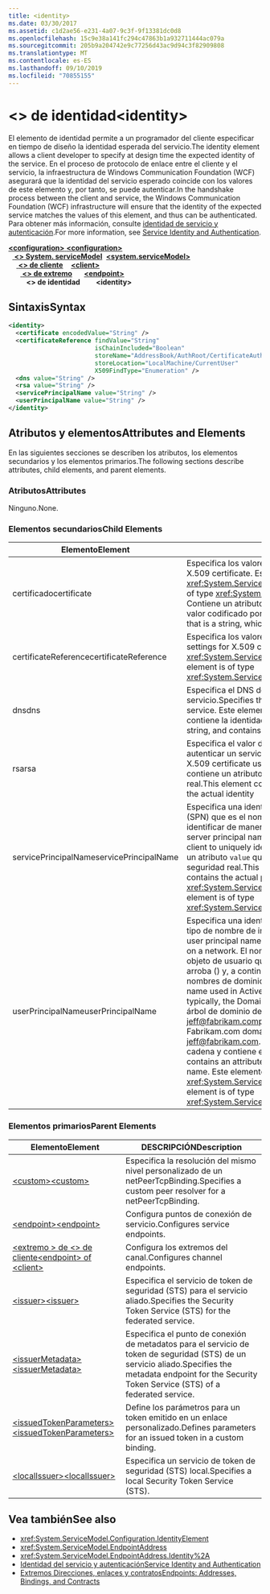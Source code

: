 ```yaml
---
title: <identity>
ms.date: 03/30/2017
ms.assetid: c1d2ae56-e231-4a07-9c3f-9f13381dc0d8
ms.openlocfilehash: 15c9e38a141fc294c47863b1a932711444ac079a
ms.sourcegitcommit: 205b9a204742e9c77256d43ac9d94c3f82909808
ms.translationtype: MT
ms.contentlocale: es-ES
ms.lasthandoff: 09/10/2019
ms.locfileid: "70855155"
---
```

# <a name="identity"></a><span data-ttu-id="83839-101">\<> de identidad</span><span class="sxs-lookup"><span data-stu-id="83839-101">\<identity></span></span>
<span data-ttu-id="83839-102">El elemento de identidad permite a un programador del cliente especificar en tiempo de diseño la identidad esperada del servicio.</span><span class="sxs-lookup"><span data-stu-id="83839-102">The identity element allows a client developer to specify at design time the expected identity of the service.</span></span> <span data-ttu-id="83839-103">En el proceso de protocolo de enlace entre el cliente y el servicio, la infraestructura de Windows Communication Foundation (WCF) asegurará que la identidad del servicio esperado coincide con los valores de este elemento y, por tanto, se puede autenticar.</span><span class="sxs-lookup"><span data-stu-id="83839-103">In the handshake process between the client and service, the Windows Communication Foundation (WCF) infrastructure will ensure that the identity of the expected service matches the values of this element, and thus can be authenticated.</span></span> <span data-ttu-id="83839-104">Para obtener más información, consulte [identidad de servicio y autenticación](../../../wcf/feature-details/service-identity-and-authentication.md).</span><span class="sxs-lookup"><span data-stu-id="83839-104">For more information, see [Service Identity and Authentication](../../../wcf/feature-details/service-identity-and-authentication.md).</span></span>  
  
<span data-ttu-id="83839-105">[ **\<configuration>** ](../configuration-element.md)</span><span class="sxs-lookup"><span data-stu-id="83839-105">[**\<configuration>**](../configuration-element.md)</span></span>\
<span data-ttu-id="83839-106">&nbsp;&nbsp;[ **\<> System. serviceModel**](system-servicemodel.md)</span><span class="sxs-lookup"><span data-stu-id="83839-106">&nbsp;&nbsp;[**\<system.serviceModel>**](system-servicemodel.md)</span></span>\
<span data-ttu-id="83839-107">&nbsp;&nbsp;&nbsp;&nbsp;[ **\<> de cliente**](client.md)</span><span class="sxs-lookup"><span data-stu-id="83839-107">&nbsp;&nbsp;&nbsp;&nbsp;[**\<client>**](client.md)</span></span>\
<span data-ttu-id="83839-108">&nbsp;&nbsp;&nbsp;&nbsp;&nbsp;&nbsp;[ **\<> de extremo**](endpoint-of-client.md)</span><span class="sxs-lookup"><span data-stu-id="83839-108">&nbsp;&nbsp;&nbsp;&nbsp;&nbsp;&nbsp;[**\<endpoint>**](endpoint-of-client.md)</span></span>\
<span data-ttu-id="83839-109">&nbsp;&nbsp;&nbsp;&nbsp;&nbsp;&nbsp;&nbsp;&nbsp; **\<> de identidad**</span><span class="sxs-lookup"><span data-stu-id="83839-109">&nbsp;&nbsp;&nbsp;&nbsp;&nbsp;&nbsp;&nbsp;&nbsp;**\<identity>**</span></span>  
  
## <a name="syntax"></a><span data-ttu-id="83839-110">Sintaxis</span><span class="sxs-lookup"><span data-stu-id="83839-110">Syntax</span></span>  
  
```xml  
<identity>
  <certificate encodedValue="String" />
  <certificateReference findValue="String"
                        isChainIncluded="Boolean"
                        storeName="AddressBook/AuthRoot/CertificateAuthority/Disallowed/My/Root/TrustedPeople/TrustedPublisher"
                        storeLocation="LocalMachine/CurrentUser"
                        X509FindType="Enumeration" />
  <dns value="String" />
  <rsa value="String" />
  <servicePrincipalName value="String" />
  <userPrincipalName value="String" />
</identity>
```  
  
## <a name="attributes-and-elements"></a><span data-ttu-id="83839-111">Atributos y elementos</span><span class="sxs-lookup"><span data-stu-id="83839-111">Attributes and Elements</span></span>  
 <span data-ttu-id="83839-112">En las siguientes secciones se describen los atributos, los elementos secundarios y los elementos primarios.</span><span class="sxs-lookup"><span data-stu-id="83839-112">The following sections describe attributes, child elements, and parent elements.</span></span>  
  
### <a name="attributes"></a><span data-ttu-id="83839-113">Atributos</span><span class="sxs-lookup"><span data-stu-id="83839-113">Attributes</span></span>  
 <span data-ttu-id="83839-114">Ninguno.</span><span class="sxs-lookup"><span data-stu-id="83839-114">None.</span></span>  
  
### <a name="child-elements"></a><span data-ttu-id="83839-115">Elementos secundarios</span><span class="sxs-lookup"><span data-stu-id="83839-115">Child Elements</span></span>  
  
|<span data-ttu-id="83839-116">Elemento</span><span class="sxs-lookup"><span data-stu-id="83839-116">Element</span></span>|<span data-ttu-id="83839-117">DESCRIPCIÓN</span><span class="sxs-lookup"><span data-stu-id="83839-117">Description</span></span>|  
|-------------|-----------------|  
|<span data-ttu-id="83839-118">certificado</span><span class="sxs-lookup"><span data-stu-id="83839-118">certificate</span></span>|<span data-ttu-id="83839-119">Especifica los valores de un certificado X.509.</span><span class="sxs-lookup"><span data-stu-id="83839-119">Specifies settings of an X.509 certificate.</span></span> <span data-ttu-id="83839-120">Este elemento es del tipo <xref:System.ServiceModel.Configuration.CertificateElement>.</span><span class="sxs-lookup"><span data-stu-id="83839-120">This element is of type <xref:System.ServiceModel.Configuration.CertificateElement>.</span></span> <span data-ttu-id="83839-121">Contiene un atributo `encodedValue` que es una cadena, que especifica el valor codificado por este certificado.</span><span class="sxs-lookup"><span data-stu-id="83839-121">It contains an attribute `encodedValue` that is a string, which specifies the value encoded by this certificate.</span></span>|  
|<span data-ttu-id="83839-122">certificateReference</span><span class="sxs-lookup"><span data-stu-id="83839-122">certificateReference</span></span>|<span data-ttu-id="83839-123">Especifica los valores para la validación del certificado X.509.</span><span class="sxs-lookup"><span data-stu-id="83839-123">Specifies settings for X.509 certificate validation.</span></span> <span data-ttu-id="83839-124">Este elemento es del tipo <xref:System.ServiceModel.Configuration.CertificateReferenceElement>.</span><span class="sxs-lookup"><span data-stu-id="83839-124">This element is of type <xref:System.ServiceModel.Configuration.CertificateReferenceElement>.</span></span>|  
|<span data-ttu-id="83839-125">dns</span><span class="sxs-lookup"><span data-stu-id="83839-125">dns</span></span>|<span data-ttu-id="83839-126">Especifica el DNS de un certificado X.509 usado para autenticar un servicio.</span><span class="sxs-lookup"><span data-stu-id="83839-126">Specifies the DNS of an X.509 certificate used to authenticate a service.</span></span> <span data-ttu-id="83839-127">Este elemento contiene un atributo `value` que es una cadena y contiene la identidad real.</span><span class="sxs-lookup"><span data-stu-id="83839-127">This element contains an attribute `value` that is a string, and contains the actual identity.</span></span>|  
|<span data-ttu-id="83839-128">rsa</span><span class="sxs-lookup"><span data-stu-id="83839-128">rsa</span></span>|<span data-ttu-id="83839-129">Especifica el valor del campo RSA de un certificado X.509 usado para autenticar un servicio a un cliente.</span><span class="sxs-lookup"><span data-stu-id="83839-129">Specifies the value of the RSA field of an X.509 certificate used to authenticate a service to a client.</span></span> <span data-ttu-id="83839-130">Este elemento contiene un atributo `value` que es una cadena y contiene la identidad real.</span><span class="sxs-lookup"><span data-stu-id="83839-130">This element contains an attribute `value` that is a string, and contains the actual identity</span></span>|  
|<span data-ttu-id="83839-131">servicePrincipalName</span><span class="sxs-lookup"><span data-stu-id="83839-131">servicePrincipalName</span></span>|<span data-ttu-id="83839-132">Especifica una identidad del nombre de entidad de seguridad de servidor (SPN) que es el nombre de entidad de seguridad usado por un cliente para identificar de manera unívoca una instancia de un servicio.</span><span class="sxs-lookup"><span data-stu-id="83839-132">Specifies a server principal name (SPN) identity, which is the principal name used by a client to uniquely identify an instance of a service.</span></span> <span data-ttu-id="83839-133">Este elemento contiene un atributo `value` que es una cadena y contiene el nombre de entidad de seguridad real.</span><span class="sxs-lookup"><span data-stu-id="83839-133">This element contains an attribute `value` that is a string, and contains the actual principal name.</span></span> <span data-ttu-id="83839-134">Este elemento es del tipo <xref:System.ServiceModel.Configuration.ServicePrincipalNameElement>.</span><span class="sxs-lookup"><span data-stu-id="83839-134">This element is of type <xref:System.ServiceModel.Configuration.ServicePrincipalNameElement>.</span></span>|  
|<span data-ttu-id="83839-135">userPrincipalName</span><span class="sxs-lookup"><span data-stu-id="83839-135">userPrincipalName</span></span>|<span data-ttu-id="83839-136">Especifica una identidad del nombre principal del usuario (UPN), que es el tipo de nombre de inicio de sesión de un usuario en una red.</span><span class="sxs-lookup"><span data-stu-id="83839-136">Specifies a user principal name (UPN) identity, which is the logon name type of a user on a network.</span></span> <span data-ttu-id="83839-137">El nombre principal de usuario se compone del nombre de objeto de usuario que se usa en Active Directory, seguido\@del símbolo de arroba () y, a continuación, normalmente, el dominio primario del sistema de nombres de dominio.</span><span class="sxs-lookup"><span data-stu-id="83839-137">The user principal name consists of the user object name used in Active Directory, followed by the at symbol (\@) and then, typically, the Domain Name System parent domain.</span></span> <span data-ttu-id="83839-138">Por ejemplo, Jeff en el árbol de dominio de Fabrikam.com podría tener el nombre [jeff@fabrikam.com](mailto:jeffsmith@fabrikam.com)principal de usuario.</span><span class="sxs-lookup"><span data-stu-id="83839-138">For example, Jeff in the Fabrikam.com domain tree might have the user principal name [jeff@fabrikam.com](mailto:jeffsmith@fabrikam.com).</span></span>  <span data-ttu-id="83839-139">Este elemento contiene un atributo `value` que es una cadena y contiene el nombre de entidad de seguridad real.</span><span class="sxs-lookup"><span data-stu-id="83839-139">This element contains an attribute `value` that is a string, and contains the actual principal name.</span></span> <span data-ttu-id="83839-140">Este elemento es del tipo <xref:System.ServiceModel.Configuration.UserPrincipalNameElement>.</span><span class="sxs-lookup"><span data-stu-id="83839-140">This element is of type <xref:System.ServiceModel.Configuration.UserPrincipalNameElement>.</span></span>|  
  
### <a name="parent-elements"></a><span data-ttu-id="83839-141">Elementos primarios</span><span class="sxs-lookup"><span data-stu-id="83839-141">Parent Elements</span></span>  
  
|<span data-ttu-id="83839-142">Elemento</span><span class="sxs-lookup"><span data-stu-id="83839-142">Element</span></span>|<span data-ttu-id="83839-143">DESCRIPCIÓN</span><span class="sxs-lookup"><span data-stu-id="83839-143">Description</span></span>|  
|-------------|-----------------|  
|[<span data-ttu-id="83839-144">\<custom></span><span class="sxs-lookup"><span data-stu-id="83839-144">\<custom></span></span>](custom.md)|<span data-ttu-id="83839-145">Especifica la resolución del mismo nivel personalizado de un netPeerTcpBinding.</span><span class="sxs-lookup"><span data-stu-id="83839-145">Specifies a custom peer resolver for a netPeerTcpBinding.</span></span>|  
|[<span data-ttu-id="83839-146">\<endpoint></span><span class="sxs-lookup"><span data-stu-id="83839-146">\<endpoint></span></span>](endpoint-element.md)|<span data-ttu-id="83839-147">Configura puntos de conexión de servicio.</span><span class="sxs-lookup"><span data-stu-id="83839-147">Configures service endpoints.</span></span>|  
|[<span data-ttu-id="83839-148">\<extremo > de \<> de cliente</span><span class="sxs-lookup"><span data-stu-id="83839-148">\<endpoint> of \<client></span></span>](endpoint-of-client.md)|<span data-ttu-id="83839-149">Configura los extremos del canal.</span><span class="sxs-lookup"><span data-stu-id="83839-149">Configures channel endpoints.</span></span>|  
|[<span data-ttu-id="83839-150">\<issuer></span><span class="sxs-lookup"><span data-stu-id="83839-150">\<issuer></span></span>](issuer.md)|<span data-ttu-id="83839-151">Especifica el servicio de token de seguridad (STS) para el servicio aliado.</span><span class="sxs-lookup"><span data-stu-id="83839-151">Specifies the Security Token Service (STS) for the federated service.</span></span>|  
|[<span data-ttu-id="83839-152">\<issuerMetadata></span><span class="sxs-lookup"><span data-stu-id="83839-152">\<issuerMetadata></span></span>](issuermetadata.md)|<span data-ttu-id="83839-153">Especifica el punto de conexión de metadatos para el servicio de token de seguridad (STS) de un servicio aliado.</span><span class="sxs-lookup"><span data-stu-id="83839-153">Specifies the metadata endpoint for the Security Token Service (STS) of a federated service.</span></span>|  
|[<span data-ttu-id="83839-154">\<issuedTokenParameters></span><span class="sxs-lookup"><span data-stu-id="83839-154">\<issuedTokenParameters></span></span>](issuedtokenparameters.md)|<span data-ttu-id="83839-155">Define los parámetros para un token emitido en un enlace personalizado.</span><span class="sxs-lookup"><span data-stu-id="83839-155">Defines parameters for an issued token in a custom binding.</span></span>|  
|[<span data-ttu-id="83839-156">\<localIssuer></span><span class="sxs-lookup"><span data-stu-id="83839-156">\<localIssuer></span></span>](localissuer.md)|<span data-ttu-id="83839-157">Especifica un servicio de token de seguridad (STS) local.</span><span class="sxs-lookup"><span data-stu-id="83839-157">Specifies a local Security Token Service (STS).</span></span>|  
  
## <a name="see-also"></a><span data-ttu-id="83839-158">Vea también</span><span class="sxs-lookup"><span data-stu-id="83839-158">See also</span></span>

- <xref:System.ServiceModel.Configuration.IdentityElement>
- <xref:System.ServiceModel.EndpointAddress>
- <xref:System.ServiceModel.EndpointAddress.Identity%2A>
- [<span data-ttu-id="83839-159">Identidad del servicio y autenticación</span><span class="sxs-lookup"><span data-stu-id="83839-159">Service Identity and Authentication</span></span>](../../../wcf/feature-details/service-identity-and-authentication.md)
- [<span data-ttu-id="83839-160">Extremos Direcciones, enlaces y contratos</span><span class="sxs-lookup"><span data-stu-id="83839-160">Endpoints: Addresses, Bindings, and Contracts</span></span>](../../../wcf/feature-details/endpoints-addresses-bindings-and-contracts.md)
